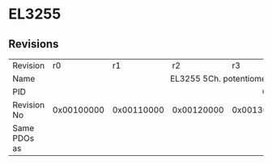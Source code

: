 # EL3255

## Revisions
<table>
<tr>
<td>Revision</td>
<td>r0</td>
<td>r1</td>
<td>r2</td>
<td>r3</td>
<td>r4</td>
<td>r5</td>
<td>r6</td>
<td>r7</td>
</tr>
<tr>
<td>Name</td>
<td colspan=8 align="center">EL3255 5Ch. potentiometer measurement with sensor supply</td>
</tr>
<tr>
<td>PID</td>
<td colspan=8 align="center">0x0cb73052</td>
</tr>
<tr>
<td>Revision No</td>
<td>0x00100000</td>
<td>0x00110000</td>
<td>0x00120000</td>
<td>0x00130000</td>
<td>0x00140000</td>
<td>0x00150000</td>
<td>0x00160000</td>
<td>0x00170000</td>
</tr>
<tr>
<td>Same PDOs as</td>
<td colspan=4 align="center"></td>
<td colspan=4 align="center"><a href="EJ3255.md">EJ3255 r7</a></td>
</tr>
</table>
